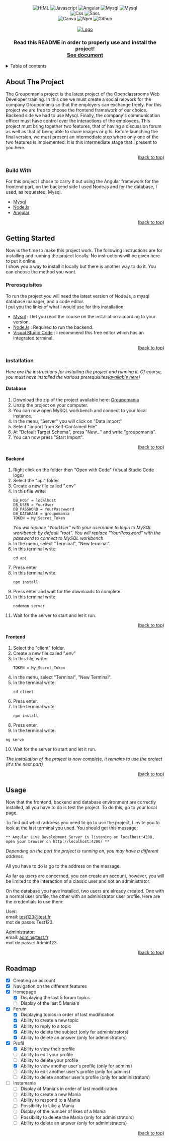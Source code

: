 <!-- PROJECT SHIELDS -->
<div align="center">
<img alt="HtML" src="https://img.shields.io/badge/Code-HTML5-E54C21?style=for-the-badge&logo=html5"/>
<img alt="Javascript" src="https://img.shields.io/badge/Code-JavaScript-F7DF1E?style=for-the-badge&logo=javascript"/>
<img alt="Angular" src="https://img.shields.io/badge/Code-Angular-DD0031?style=for-the-badge&logo=angular"/>
<img alt="Mysql" src="https://img.shields.io/badge/Code-NodeJs-529e41?style=for-the-badge&logo=node.js"/>
<img alt="Mysql" src="https://img.shields.io/badge/Code-Mysql-00758F?style=for-the-badge&logo=mysql"/><br>
<img alt="Css" src="https://img.shields.io/badge/Style-Css3-0070BB?style=for-the-badge&logo=css3"/>
<img alt="Sass" src="https://img.shields.io/badge/Style-Sass-D68DB1?style=for-the-badge&logo=sass"/><br>
<img alt="Canva" src="https://img.shields.io/badge/Tools-Canva-0CBEC8?style=for-the-badge&logo=canva"/>
<img alt="Npm" src="https://img.shields.io/badge/Tools-NPM-CC3534?style=for-the-badge&logo=npm"/>
<img alt="Github" src="https://img.shields.io/badge/Tools-GitHub-1B1F23?style=for-the-badge&logo=github"/>
</div>

<!-- PROJECT LOGO -->
<br />
<div align="center">
  <a href="https://github.com/jonylordagonie/QuentinMoreau_7_01042022">
    <img src="https://user.oc-static.com/upload/2019/09/04/15676009353158_image2.png" alt="Logo">
  </a>

  <h3 align="center"Create a corporate social network</h3>

  <p align="center">
    Read this README in order to properly use and install the project!
    <br />
    <a href="https://github.com/jonylordagonie/QuentinMoreau_7_01042022/blob/main/README.md"><strong>See document</strong></a>
  </p>
</div>

<!-- TABLE OF CONTENTS -->
<details>
  <summary>Table of contents</summary>
  <ol>
    <li>
      <a href="#about-the-project">About The Project</a>
      <ul>
        <li><a href="#build-with">Build With</a></li>
      </ul>
    </li>
    <li>
      <a href="#getting-started">Getting Started</a>
      <ul>
        <li><a href="#preresquisites">Preresquisites</a></li>
        <li>
          <a href="#installation">Installation</a>
          <ul>
             <li><a href="#database">Database</a></li>
            <li><a href="#backend">Backend</a></li>
            <li><a href="#frontend">Frontend</a></li>
          </ul>
        </li>
      </ul>
    </li>
    <li><a href="#usage">Usage</a></li>
    <li><a href="#roadmap">Roadmap</a></li>
  </ol>
</details>

<!-- ABOUT THE PROJECT -->
## About The Project

The Groupomania project is the latest project of the Openclassrooms Web Developer training.
In this one we must create a social network for the company Groupomania so that the employers can exchange freely.
For this project we are free to choose the frontend framework of our choice. Backend side we had to use Mysql.
Finally, the company's communication officer must have control over the interactions of the employees.
This project must bring together two features, that of having a discussion forum as well as that of being able to share images or gifs.
Before launching the final version, we must present an intermediate step where only one of the two features is implemented.
It is this intermediate stage that I present to you here.

<p align="right">(<a href="#top">back to top</a>)</p>

### Build With

For this project I chose to carry it out using the Angular framework for the frontend part, on the backend side I used NodeJs and for the database, I used, as requested, Mysql.

* [Mysql](https://www.mysql.com/fr/)
* [NodeJs](https://nodejs.org/fr/)
* [Angular](https://angular.io/)

<p align="right">(<a href="#top">back to top</a>)</p>

<!-- GETTING STARTED -->
## Getting Started

Now is the time to make this project work. The following instructions are for installing and running the project locally. No instructions will be given here to put it online.<br>
I show you a way to install it locally but there is another way to do it. You can choose the method you want.

### Preresquisites

To run the project you will need the latest version of NodeJs, a mysql database manager, and a code editor.<br>
I put you the links of what I would use for this installation:

* [Mysql](https://openclassrooms.com/fr/courses/6971126-implementez-vos-bases-de-donnees-relationnelles-avec-sql/7152681-installez-le-sgbd-mysql) : I let you read the course on the installation according to your version.
* [NodeJs](https://nodejs.org/en/) : Required to run the backend.
* [Visual Studio Code](https://code.visualstudio.com/) : I recommend this free editor which has an integrated terminal.

<p align="right">(<a href="#top">back to top</a>)</p>

### Installation

_Here are the instructions for installing the project and running it. Of course, you must have installed the various prerequisites(<a href="#preresquisites">available here</a>)_

#### Database

1. Download the zip of the project available here: <a href="https://github.com/jonylordagonie/QuentinMoreau_7_01042022">Groupomania</a>
2. Unzip the project on your computer.
3. You can now open MySQL workbench and connect to your local instance.
4. In the menu, "Server" you will click on "Data Import"
6. Select "Import from Self-Contained File"
7. At "Default Target Schema", press "New..." and write "groupomania".
8. You can now press "Start Import".

<p align="right">(<a href="#top">back to top</a>)</p>

#### Backend

1. Right click on the folder then "Open with Code" (Visual Studio Code logo)
2. Select the "api" folder
3. Create a new file called ".env"
4. In this file write:
   ```.env
   DB_HOST = localhost
   DB_USER = YourUser
   DB_PASSWORD = YourPasswword
   DB_DATABASE = groupomania
   TOKEN = My_Secret_Token
   ```
   _You will replace "YourUser" with your username to login to MySQL workbench by default "root". You will replace "YourPassword" with the password to connect to MySQL workbench_
5. In the menu, select "Terminal", "New terminal".
6. In this terminal write:
   ```npm
   cd api
   ```
7. Press enter
8. In this terminal write:
   ```npm
   npm install
   ```
 9. Press enter and wait for the downloads to complete.
10. In this terminal write:
    ```npm
    nodemon server
    ```
 11. Wait for the server to start and let it run.

<p align="right">(<a href="#top">back to top</a>)</p>

#### Frontend

1. Select the "client" folder.
2. Create a new file called ".env"
3. In this file, write:
   ```.env
   TOKEN = My_Secret_Token
   ```
4. In the menu, select "Terminal", "New Terminal".
5. In the terminal write:
   ```npm
   cd client
   ```
6. Press enter.
7. In the terminal write:
   ```npm
   npm install
   ```
 8. Press enter.
 9.  In the terminal write:
   ```npm
   ng serve
   ```
 10. Wait for the server to start and let it run.

_The installation of the project is now complete, it remains to use the project (it's the next part)_

<p align="right">(<a href="#top">back to top</a>)</p>

<!-- USAGE EXAMPLES -->
## Usage

Now that the frontend, backend and database environment are correctly installed, all you have to do is test the project. To do this, go to your local page.

To find out which address you need to go to use the project, I invite you to look at the last terminal you used. You should get this message:
   ```
   ** Angular Live Development Server is listening on localhost:4200, open your browser on http://localhost:4200/ **
   ```
_Depending on the port the project is running on, you may have a different address._

All you have to do is go to the address on the message.

As far as users are concerned, you can create an account, however, you will be limited to the interaction of a classic user and not an administrator.

On the database you have installed, two users are already created. One with a normal user profile, the other with an administrator user profile. Here are the credentials to use them:<br>

User:<br>
email: test123@test.fr<br>
mot de passe: Test123.<br>

Administrator:<br>
email: admin@test.fr<br>
mot de passe: Admin123.<br>

<p align="right">(<a href="#top">back to top</a>)</p>

<!-- ROADMAP -->
## Roadmap

- [x] Creating an account
- [x] Navigation on the different features
- [x] Homepage
    - [x] Displaying the last 5 forum topics 
    - [ ] Display of the last 5 Mania's
- [x] Forum
    - [x] Displaying topics in order of last modification
    - [x] Ability to create a new topic
    - [x] Ability to reply to a topic
    - [x] Ability to delete the subject (only for administrators)
    - [x] Ability to delete an answer (only for administrators)
- [x] Profil
    - [x] Ability to view their profile
    - [ ] Ability to edit your profile
    - [ ] Ability to delete your profile
    - [x] Ability to view another user's profile (only for admins)
    - [ ] Ability to edit another user's profile (only for admins)
    - [ ] Ability to delete another user's profile (only for administrators)
- [ ] Instamania
    - [ ] Display of Mania's in order of last modification
    - [ ] Ability to create a new Mania
    - [ ] Ability to respond to a Mania
    - [ ] Possibility to Like a Mania
    - [ ] Display of the number of likes of a Mania
    - [ ] Possibility to delete the Mania (only for administrators)
    - [ ] Ability to delete an answer (only for administrators)

<p align="right">(<a href="#top">back to top</a>)</p>
